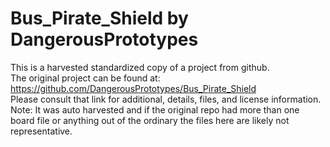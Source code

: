 
# Bus_Pirate_Shield by DangerousPrototypes  
This is a harvested standardized copy of a project from github.  
The original project can be found at:  
https://github.com/DangerousPrototypes/Bus_Pirate_Shield  
Please consult that link for additional, details, files, and license information.  
Note: It was auto harvested and if the original repo had more than one board file or anything out of the ordinary the files here are likely not representative.  
    